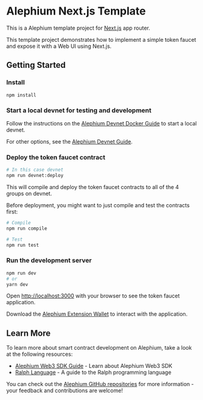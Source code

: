 # Alephium Next.js Template

This is a Alephium template project for [Next.js](https://nextjs.org/) app router.

This template project demonstrates how to implement a simple token
faucet and expose it with a Web UI using Next.js.

## Getting Started

### Install

```
npm install
```

### Start a local devnet for testing and development

Follow the instructions on the [Alephium Devnet Docker Guide](https://github.com/alephium/alephium-stack?tab=readme-ov-file#devnet) to start a local devnet.

For other options, see the [Alephium Devnet Guide](https://docs.alephium.org/full-node/getting-started#devnet).

### Deploy the token faucet contract

```bash
# In this case devnet
npm run devnet:deploy
```

This will compile and deploy the token faucet contracts to all of the
4 groups on devnet.

Before deployment, you might want to just compile and test the
contracts first:

```bash
# Compile
npm run compile

# Test
npm run test
```

### Run the development server

```bash
npm run dev
# or
yarn dev
```

Open [http://localhost:3000](http://localhost:3000) with your browser
to see the token faucet application.

Download the [Alephium Extension Wallet](https://github.com/alephium/extension-wallet)
to interact with the application.

## Learn More

To learn more about smart contract development on Alephium, take a
look at the following resources:

- [Alephium Web3 SDK Guide](https://docs.alephium.org/sdk/getting-started/) - Learn about Alephium Web3 SDK
- [Ralph Language](https://docs.alephium.org/ralph/) - A guide to the Ralph programming language

You can check out the [Alephium GitHub
repositories](https://github.com/alephium) for more information - your
feedback and contributions are welcome!
